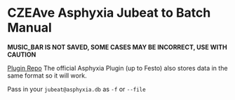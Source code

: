 # CZEAve Asphyxia Jubeat to Batch Manual

**MUSIC_BAR IS NOT SAVED, SOME CASES MAY BE INCORRECT, USE WITH CAUTION**

[Plugin Repo](github.com/yuanqiuye/asphyxia-jubeat-CZEAve-plugins)
The official Asphyxia Plugin (up to Festo) also stores data in the same format so it will work.

Pass in your `jubeat@asphyxia.db` as `-f` or `--file`
